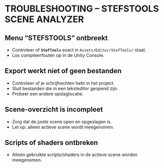 # TROUBLESHOOTING – STEFSTOOLS SCENE ANALYZER

## Menu “STEFSTOOLS” ontbreekt
- Controleer of **`StefTools`** exact in `Assets/Editor/StefTools/` staat.
- Los compileerfouten op in de Unity Console.

## Export werkt niet of geen bestanden
- Controleer of je schrijfrechten hebt in het project.
- Sluit bestanden die in een teksteditor geopend zijn.
- Probeer een andere opslaglocatie.

## Scene-overzicht is incompleet
- Zorg dat de juiste scene open en opgeslagen is.
- Let op: alleen actieve scene wordt meegenomen.

## Scripts of shaders ontbreken
- Alleen gebruikte scripts/shaders in de actieve scene worden meegenomen.
